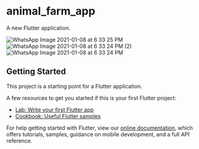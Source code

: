 # animal_farm_app

A new Flutter application.

![WhatsApp Image 2021-01-08 at 6 33 25 PM](https://user-images.githubusercontent.com/39213870/104020429-3abfb380-51e3-11eb-8bae-153ed89c2250.jpeg)
![WhatsApp Image 2021-01-08 at 6 33 24 PM (2)](https://user-images.githubusercontent.com/39213870/104020497-55922800-51e3-11eb-8d41-ef5de1ac45b5.jpeg)
![WhatsApp Image 2021-01-08 at 6 33 24 PM](https://user-images.githubusercontent.com/39213870/104020536-63e04400-51e3-11eb-8695-6304fa3b7f93.jpeg)


## Getting Started

This project is a starting point for a Flutter application.

A few resources to get you started if this is your first Flutter project:

- [Lab: Write your first Flutter app](https://flutter.dev/docs/get-started/codelab)
- [Cookbook: Useful Flutter samples](https://flutter.dev/docs/cookbook)

For help getting started with Flutter, view our
[online documentation](https://flutter.dev/docs), which offers tutorials,
samples, guidance on mobile development, and a full API reference.
